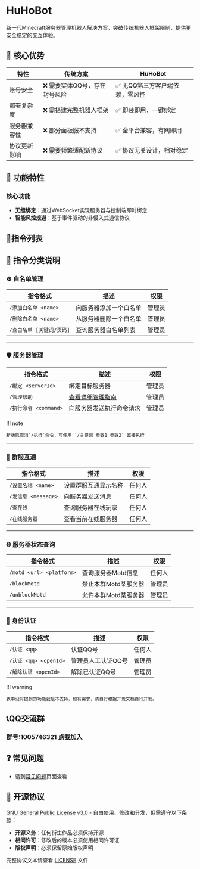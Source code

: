 # HuHoBot
新一代Minecraft服务器管理机器人解决方案，突破传统机器人框架限制，提供更安全稳定的交互体验。

## 🌟 核心优势

| 特性     | 传统方案             | HuHoBot           |
|--------|------------------|-------------------|
| 账号安全   | ❌ 需要实体QQ号，存在封号风险 | ✅ 无QQ第三方客户端依赖，零风控 |
| 部署复杂度  | ❌ 需搭建完整机器人框架     | ✅ 即装即用，一键绑定       |
| 服务器兼容性 | ❌ 部分面板服不支持       | ✅ 全平台兼容，有网即用      |
| 协议更新影响 | ❌ 需要频繁适配新协议      | ✅ 协议无关设计，相对稳定     |

## 🚀 功能特性

### 核心功能

- **无缝绑定**：通过WebSocket实现服务器与控制端即时绑定
- **智能风控规避**：基于事件驱动的非侵入式通信协议

## 📡指令列表

## 🤖 指令分类说明

### ⚙️ **白名单管理**
| 指令格式                  | 描述                     | 权限   |
|---------------------------|--------------------------|--------|
| `/添加白名单 <name>`       | 向服务器添加一个白名单     | 管理员 |
| `/删除白名单 <name>`       | 从服务器删除一个白名单     | 管理员 |
| `/查白名单 [关键词/页码]`   | 查询服务器白名单列表       | 管理员 |

---

### 🛡️ **服务器管理**
| 指令格式                  | 描述                     | 权限   |
|---------------------------|--------------------------|--------|
| `/绑定 <serverId>`         | 绑定目标服务器            | 管理员 |
| `/管理帮助`                | [查看详细管理指南](AdminHelp/index.md) | 管理员 |
| `/执行命令 <command>`      | 向服务器发送执行命令请求    | 管理员 |

!!! note 

    新版已取消`/执行`命令，可使用 `/关键词 参数1 参数2` 直接执行

---

### 💬 **群服互通**
| 指令格式                  | 描述                     | 权限   |
|---------------------------|--------------------------|--------|
| `/设置名称 <name>`         | 设置群服互通显示名称       | 任何人 |
| `/发信息 <message>`        | 向服务器发送消息           | 任何人 |
| `/查在线`                  | 查询服务器在线玩家         | 任何人 |
| `/在线服务器`              | 查看当前在线服务器         | 任何人 |

--- 

### 🌐 **服务器状态查询**
| 指令格式                  | 描述                     | 权限   |
|---------------------------|--------------------------|--------|
| `/motd <url> <platform>`  | 查询服务器Motd信息        | 任何人 |
| `/blockMotd`              | 禁止本群Motd某服务器      | 管理员 |
| `/unblockMotd`            | 允许本群Motd某服务器      | 管理员 |

---

### 🔑 **身份认证**
| 指令格式                  | 描述                     | 权限   |
|---------------------------|--------------------------|--------|
| `/认证 <qq>`               | 认证QQ号                 | 任何人 |
| `/认证 <qq> <openId>`      | 管理员人工认证QQ号        | 管理员 |
| `/解除认证 <openId>`       | 解除已认证QQ号            | 管理员 |


!!! warning

    表中没有提到的功能就是不支持，如有需求，请自行根据开发文档自行开发。


## 📞QQ交流群
### 群号:1005746321 [点我加入](http://qm.qq.com/cgi-bin/qm/qr?_wv=1027&k=N6tVRxGR8sDwYHBx9YgAhkqRTp1gseyk&authKey=M7Fd3Op6nHjXjSXefBtHBPqIq2wtX8AfufZor9DrfRrJkhyS2rohkt7iuOSwbtn8&noverify=0&group_code=1005746321)

## ❓ 常见问题
- 请到[常见问题](Question/index.md)页面查看


## 📄 开源协议

[GNU General Public License v3.0](LICENSE.txt) - 自由使用、修改和分发，但需遵守以下条款：

- **开源义务**：任何衍生作品必须保持开源
- **相同许可**：修改后的版本必须使用相同许可证
- **版权声明**：必须保留原始版权声明

完整协议文本请查看 [LICENSE](LICENSE.txt) 文件
